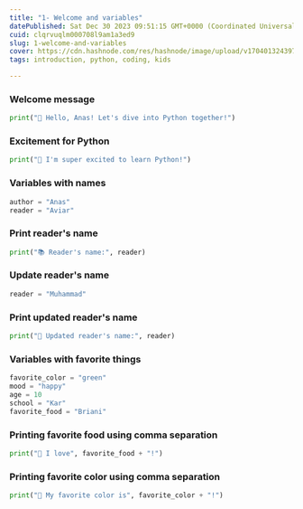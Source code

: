 ```yaml
---
title: "1- Welcome and variables"
datePublished: Sat Dec 30 2023 09:51:15 GMT+0000 (Coordinated Universal Time)
cuid: clqrvuqlm000708l9am1a3ed9
slug: 1-welcome-and-variables
cover: https://cdn.hashnode.com/res/hashnode/image/upload/v1704013243975/dcdb873b-d7c8-4ed0-a17f-4869363ecb48.webp
tags: introduction, python, coding, kids

---
```


### Welcome message

```python
print("👋 Hello, Anas! Let's dive into Python together!")
```

### Excitement for Python

```python
print("🐍 I'm super excited to learn Python!")
```

### Variables with names

```python
author = "Anas" 
reader = "Aviar"
```

### Print reader's name

```python
print("📚 Reader's name:", reader)
```

### Update reader's name

```python
reader = "Muhammad"
```

### Print updated reader's name

```python
print("📖 Updated reader's name:", reader)
```

### Variables with favorite things

```python
favorite_color = "green" 
mood = "happy" 
age = 10 
school = "Kar" 
favorite_food = "Briani"
```

### Printing favorite food using comma separation

```python
print("🍛 I love", favorite_food + "!")
```

### Printing favorite color using comma separation

```python
print("🎨 My favorite color is", favorite_color + "!")
```